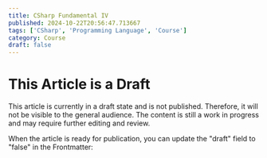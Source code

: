 ```yaml
---
title: CSharp Fundamental IV
published: 2024-10-22T20:56:47.713667
tags: ['CSharp', 'Programming Language', 'Course']
category: Course
draft: false
---
```


# This Article is a Draft

This article is currently in a draft state and is not published. Therefore, it will not be visible to the general audience. The content is still a work in progress and may require further editing and review.

When the article is ready for publication, you can update the "draft" field to "false" in the Frontmatter:

